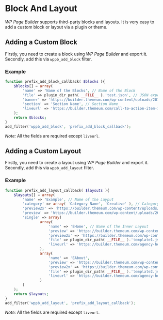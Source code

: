 
# Block And Layout
*WP Page Builder* supports third-party blocks and layouts. 
It is very easy to add a custom block or layout via a plugin or theme.

## Adding a Custom Block
Firstly, you need to create a block using *WP Page Builder* and export it.
Secondly, add this via `wppb_add_block` filter.

### Example
```php
function prefix_add_block_callback( $blocks ){
	$blocks[] = array(
		'name' => 'Name of the Blocks', // Name of the Block
		'file' => plugin_dir_path( __FILE__ ).'test.json', // JSON export file directory path
		'banner' => 'https://builder.themeum.com/wp-content/uploads/2018/07/Content-1.png', // Banner Image URL
		'section' => 'Section Name', // Section Name
		'liveurl' => 'https://builder.themeum.com/call-to-action-item-1/' //
	);
	return $blocks;
}
add_filter('wppb_add_block', 'prefix_add_block_callback');
```
*Note:* All the fields are required except `liveurl`.

## Adding a Custom Layout
Firstly, you need to create a layout using *WP Page Builder* and export it.
Secondly, add this via `wppb_add_layout` filter.

### Example
```php
function prefix_add_layout_callback( $layouts ){
	$layouts[] = array(
		'name' => 'Example', // Name of the Layput
		'category' => array( 'Category Name', 'Creative' ), // Category Must be Array and 
		'preview2x' => 'https://builder.themeum.com/wp-content/uploads/2018/07/Content-1.png', // Preview in Listing 2x
		'preview' => 'https://builder.themeum.com/wp-content/uploads/2018/07/Pricing-table-1.png', // Preview in Listing
		'single' => array(
				array(
					'name' => 'EHome', // Name of the Inner Layout
					'preview' => 'https://builder.themeum.com/wp-content/uploads/2018/07/Content-1.png', // Preview in Inner
					'preview2x' => 'https://builder.themeum.com/wp-content/uploads/2018/07/Pricing-table-1.png', // Preview in Inner 2x
					'file' => plugin_dir_path( __FILE__ ).'template1.json', // File path of the Export JSON
					'liveurl' => 'https://builder.themeum.com/agency-home/'
				),
				array(
					'name' => 'EAbout',
					'preview' => 'https://builder.themeum.com/wp-content/uploads/2018/07/Content-1.png',
					'preview2x' => 'https://builder.themeum.com/wp-content/uploads/2018/07/Pricing-table-1.png',
					'file' => plugin_dir_path( __FILE__ ).'template2.json',
					'liveurl' => 'https://builder.themeum.com/agency-home/'
				)
		)
	);
	return $layouts;
}
add_filter('wppb_add_layout', 'prefix_add_layout_callback');
```
*Note:* All the fields are required except `liveurl`.
